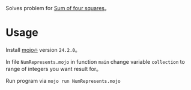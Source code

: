 Solves problem for [Sum of four squares](https://en.wikipedia.org/wiki/Lagrange%27s_four-square_theorem)。

# Usage

Install [mojo🔥](https://github.com/modularml/mojo) version `24.2.0`。  

In file `NumRepresents.mojo` in function `main` change variable `collection` to range of integers you want result for。   

Run program via `mojo run NumRepresents.mojo`
